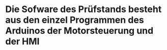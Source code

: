 # Die Sofware des Prüfstands besteht aus den einzel Programmen des Arduinos der Motorsteuerung und der HMI


